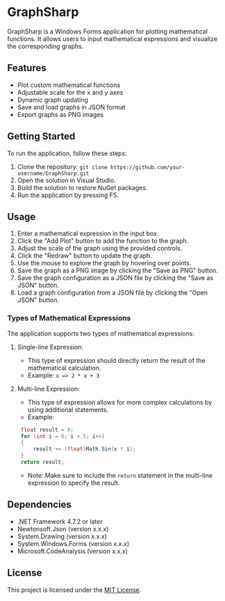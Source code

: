 # GraphSharp

GraphSharp is a Windows Forms application for plotting mathematical functions. It allows users to input mathematical expressions and visualize the corresponding graphs.

## Features

- Plot custom mathematical functions
- Adjustable scale for the x and y axes
- Dynamic graph updating
- Save and load graphs in JSON format
- Export graphs as PNG images

## Getting Started

To run the application, follow these steps:

1. Clone the repository: `git clone https://github.com/your-username/GraphSharp.git`
2. Open the solution in Visual Studio.
3. Build the solution to restore NuGet packages.
4. Run the application by pressing F5.

## Usage

1. Enter a mathematical expression in the input box.
2. Click the "Add Plot" button to add the function to the graph.
3. Adjust the scale of the graph using the provided controls.
4. Click the "Redraw" button to update the graph.
5. Use the mouse to explore the graph by hovering over points.
6. Save the graph as a PNG image by clicking the "Save as PNG" button.
7. Save the graph configuration as a JSON file by clicking the "Save as JSON" button.
8. Load a graph configuration from a JSON file by clicking the "Open JSON" button.

### Types of Mathematical Expressions

The application supports two types of mathematical expressions:

1. Single-line Expression:
   - This type of expression should directly return the result of the mathematical calculation.
   - Example: `x => 2 * x + 3`

2. Multi-line Expression:
   - This type of expression allows for more complex calculations by using additional statements.
   - Example:
   ```csharp
    float result = 0;
    for (int i = 0; i < 5; i++)
    {
        result += (float)Math.Sin(x * i);
    }
    return result;
   ```
   - Note: Make sure to include the `return` statement in the multi-line expression to specify the result.

## Dependencies

- .NET Framework 4.7.2 or later
- Newtonsoft.Json (version x.x.x)
- System.Drawing (version x.x.x)
- System.Windows.Forms (version x.x.x)
- Microsoft.CodeAnalysis (version x.x.x)

## License

This project is licensed under the [MIT License](LICENSE).

